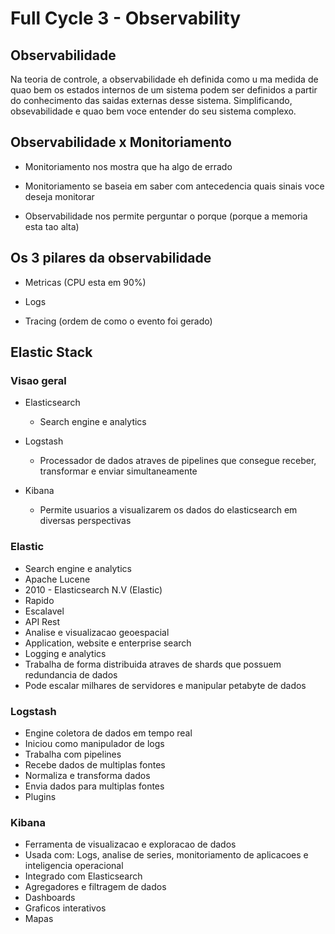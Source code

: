 # Full Cycle 3 - Observability

## Observabilidade

Na teoria de controle, a observabilidade eh definida como u ma medida de quao bem os estados
internos de um sistema podem ser definidos a partir do conhecimento das saidas externas desse sistema. Simplificando,
obsevabilidade e quao bem voce entender do seu sistema complexo.


## Observabilidade x Monitoriamento

- Monitoriamento nos mostra que ha algo de errado

- Monitoriamento se baseia em saber com antecedencia quais sinais voce deseja monitorar

- Observabilidade nos permite perguntar o porque (porque a memoria esta tao alta)


## Os 3 pilares da observabilidade

- Metricas (CPU esta em 90%)

- Logs 

- Tracing (ordem de como o evento foi gerado)

## Elastic Stack

### Visao geral
- Elasticsearch
  - Search engine e analytics
  
- Logstash
  - Processador de dados atraves de pipelines que consegue receber, transformar e enviar simultaneamente
  
- Kibana
  - Permite usuarios a visualizarem os dados do elasticsearch em diversas perspectivas
  
### Elastic

- Search engine e analytics
- Apache Lucene
- 2010 - Elasticsearch N.V (Elastic)
- Rapido
- Escalavel
- API Rest
- Analise e visualizacao geoespacial
- Application, website e enterprise search
- Logging e analytics
- Trabalha de forma distribuida atraves de shards que possuem redundancia de dados
- Pode escalar milhares de servidores e manipular petabyte de dados

### Logstash

- Engine coletora de dados em tempo real
- Iniciou como manipulador de logs
- Trabalha com pipelines
- Recebe dados de multiplas fontes
- Normaliza e transforma dados
- Envia dados para multiplas fontes
- Plugins

### Kibana

- Ferramenta de visualizacao e exploracao de dados
- Usada com: Logs, analise de series, monitoriamento de aplicacoes e inteligencia operacional
- Integrado com Elasticsearch
- Agregadores e filtragem de dados
- Dashboards
- Graficos interativos
- Mapas